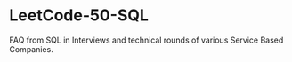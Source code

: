 # LeetCode-50-SQL
FAQ from SQL in Interviews and technical rounds of various Service Based Companies.
